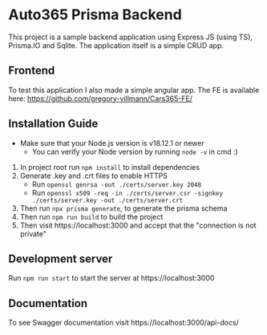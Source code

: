 # Auto365 Prisma Backend

This project is a sample backend application using Express JS (using TS), Prisma.IO and Sqlite.
The application itself is a simple CRUD app.

## Frontend

To test this application I also made a simple angular app. The FE is available
here: https://github.com/gregory-villmann/Cars365-FE/

## Installation Guide

* Make sure that your Node.js version is v18.12.1 or newer
    * You can verify your Node version by running `node -v` in cmd :)

1. In project root run `npm install` to install dependencies
2. Generate .key and .crt files to enable HTTPS
    * Run `openssl genrsa -out ./certs/server.key 2048`
    * Run `openssl x509 -req -in ./certs/server.csr -signkey ./certs/server.key -out ./certs/server.crt`
3. Then run `npx prisma generate`, to generate the prisma schema
4. Then run `npm run build` to build the project
5. Then visit https://localhost:3000 and accept that the "connection is not private"

## Development server

Run `npm run start` to start the server at https://localhost:3000

## Documentation

To see Swagger documentation visit https://localhost:3000/api-docs/